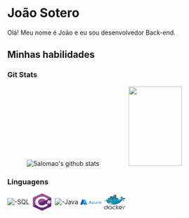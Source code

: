 # João Sotero
Olá! Meu nome é João e eu sou desenvolvedor Back-end.

## Minhas habilidades

<div align="center"> 
  <h3 align="left">Git Stats</h3>
  <img width="49%" height="180px" src="https://github-readme-stats.vercel.app/api?username=joao-sotero&show_icons=true&count_private=true&hide_border=true&title_color=D41b22&icon_color=D41b22&text_color=ffffff&bg_color=0d1117" alt="5alomao's github stats" /> 
  <img width="49%" height="180px" src="https://github-readme-stats.vercel.app/api/top-langs/?username=joao-sotero&layout=compact&hide_border=true&title_color=D41b22&text_color=ffffff&bg_color=0d1117" />
</div>

<div style="display: inline_block">
  <h3>Linguagens</h3>
  <img align="center" alt="-SQL" height="40" width="50" src="https://cdn.jsdelivr.net/gh/devicons/devicon/icons/mysql/mysql-original-wordmark.svg" />  
  <img align="center" alt="Csharp" height="40" width="50" src="https://raw.githubusercontent.com/devicons/devicon/master/icons/csharp/csharp-original.svg">
  <img align="center" alt="-Java" height="40" width="50" src="https://cdn.jsdelivr.net/gh/devicons/devicon/icons/java/java-original.svg" />
  <img align="center" alt="-Java" height="40" width="50" src="https://github.com/devicons/devicon/blob/v2.16.0/icons/azure/azure-original-wordmark.svg" />
  <img align="center" alt="-Java" height="40" width="50" src="https://github.com/devicons/devicon/blob/v2.16.0/icons/docker/docker-original-wordmark.svg" />
</div>
